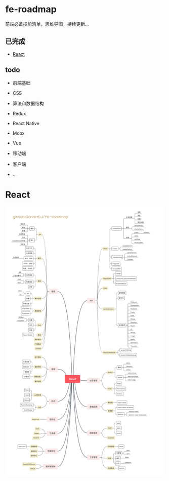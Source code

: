 # fe-roadmap

前端必备技能清单，思维导图，持续更新...

## 已完成

- [React](https://github.com/ConardLi/fe-roadmap/blob/master/React-cn.md)  

## todo

- 前端基础

- CSS

- 算法和数据结构

- Redux

- React Native

- Mobx

- Vue

- 移动端

- 客户端

- ...

# React 

![React](./image/React-cn.png)